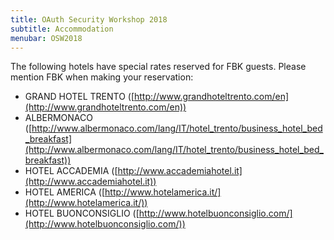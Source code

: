```yaml
---
title: OAuth Security Workshop 2018
subtitle: Accommodation
menubar: OSW2018
---
```


The following hotels have special rates reserved for FBK guests. Please mention FBK when making your reservation:
- GRAND HOTEL TRENTO ([http://www.grandhoteltrento.com/en](http://www.grandhoteltrento.com/en))
- ALBERMONACO ([http://www.albermonaco.com/lang/IT/hotel_trento/business_hotel_bed_breakfast](http://www.albermonaco.com/lang/IT/hotel_trento/business_hotel_bed_breakfast))
- HOTEL ACCADEMIA ([http://www.accademiahotel.it](http://www.accademiahotel.it))
- HOTEL AMERICA ([http://www.hotelamerica.it/](http://www.hotelamerica.it/))
- HOTEL BUONCONSIGLIO ([http://www.hotelbuonconsiglio.com/](http://www.hotelbuonconsiglio.com/))